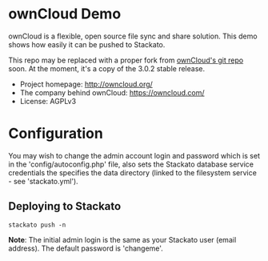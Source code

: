 # ownCloud Demo 

ownCloud is a flexible, open source file sync and share solution. This
demo shows how easily it can be pushed to Stackato. 

This repo may be replaced with a proper fork from [ownCloud's git
repo](http://gitorious.org/owncloud) soon. At the moment, it's a copy of
the 3.0.2 stable release.

 * Project homepage: http://owncloud.org/ 
 * The company behind ownCloud: https://owncloud.com/
 * License: AGPLv3

# Configuration

You may wish to change the admin account login and password which is set
in the 'config/autoconfig.php' file, also sets the Stackato database
service credentials the specifies the data directory (linked to the
filesystem service - see 'stackato.yml').

## Deploying to Stackato

    stackato push -n

**Note**: The initial admin login is the same as your Stackato user
(email address). The default password is 'changeme'.
